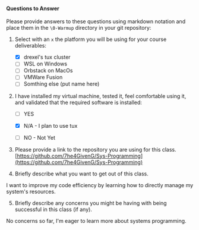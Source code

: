 #### Questions to Answer
Please provide answers to these questions using markdown notation and place them in the `\0-Warmup` directory in your git repository:

1. Select with an `x` the platform you will be using for your course deliverables:

    - [x] drexel's tux cluster
    - [ ] WSL on Windows       
    - [ ] Orbstack on MacOs    
    - [ ] VMWare Fusion
    - [ ] Somthing else (put name here)

2. I have installed my virtual machine, tested it, feel comfortable using it, and validated that the required software is installed:

    - [ ] YES
    - [x] N/A - I plan to use tux
    - [ ] NO - Not Yet


3. Please provide a link to the repository you are using for this class.
[https://github.com/7he4GivenG/Sys-Programming](https://github.com/7he4GivenG/Sys-Programming)

4. Briefly describe what you want to get out of this class.

I want to improve my code efficiency by learning how to directly manage my system's resources.

5. Briefly describe any concerns you might be having with being successful in this class (if any).

No concerns so far, I'm eager to learn more about systems programming.